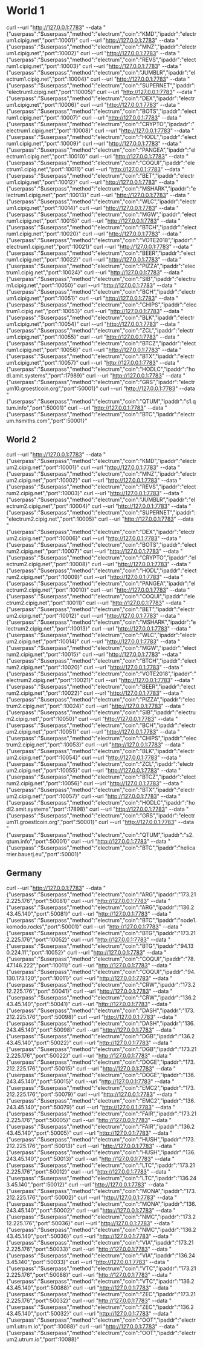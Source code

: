 # World 1
curl --url "http://127.0.0.1:7783" --data "{\"userpass\":\"$userpass\",\"method\":\"electrum\",\"coin\":\"KMD\",\"ipaddr\":\"electrum1.cipig.net\",\"port\":10001}"
curl --url "http://127.0.0.1:7783" --data "{\"userpass\":\"$userpass\",\"method\":\"electrum\",\"coin\":\"MNZ\",\"ipaddr\":\"electrum1.cipig.net\",\"port\":10002}"
curl --url "http://127.0.0.1:7783" --data "{\"userpass\":\"$userpass\",\"method\":\"electrum\",\"coin\":\"REVS\",\"ipaddr\":\"electrum1.cipig.net\",\"port\":10003}"
curl --url "http://127.0.0.1:7783" --data "{\"userpass\":\"$userpass\",\"method\":\"electrum\",\"coin\":\"JUMBLR\",\"ipaddr\":\"electrum1.cipig.net\",\"port\":10004}"
curl --url "http://127.0.0.1:7783" --data "{\"userpass\":\"$userpass\",\"method\":\"electrum\",\"coin\":\"SUPERNET\",\"ipaddr\":\"electrum1.cipig.net\",\"port\":10005}"
curl --url "http://127.0.0.1:7783" --data "{\"userpass\":\"$userpass\",\"method\":\"electrum\",\"coin\":\"DEX\",\"ipaddr\":\"electrum1.cipig.net\",\"port\":10006}"
curl --url "http://127.0.0.1:7783" --data "{\"userpass\":\"$userpass\",\"method\":\"electrum\",\"coin\":\"BOTS\",\"ipaddr\":\"electrum1.cipig.net\",\"port\":10007}"
curl --url "http://127.0.0.1:7783" --data "{\"userpass\":\"$userpass\",\"method\":\"electrum\",\"coin\":\"CRYPTO\",\"ipadadr\":\"electrum1.cipig.net\",\"port\":10008}"
curl --url "http://127.0.0.1:7783" --data "{\"userpass\":\"$userpass\",\"method\":\"electrum\",\"coin\":\"HODL\",\"ipaddr\":\"electrum1.cipig.net\",\"port\":10009}"
curl --url "http://127.0.0.1:7783" --data "{\"userpass\":\"$userpass\",\"method\":\"electrum\",\"coin\":\"PANGEA\",\"ipaddr\":\"electrum1.cipig.net\",\"port\":10010}"
curl --url "http://127.0.0.1:7783" --data "{\"userpass\":\"$userpass\",\"method\":\"electrum\",\"coin\":\"COQUI\",\"ipaddr\":\"electrum1.cipig.net\",\"port\":10011}"
curl --url "http://127.0.0.1:7783" --data "{\"userpass\":\"$userpass\",\"method\":\"electrum\",\"coin\":\"BET\",\"ipaddr\":\"electrum1.cipig.net\",\"port\":10012}"
curl --url "http://127.0.0.1:7783" --data "{\"userpass\":\"$userpass\",\"method\":\"electrum\",\"coin\":\"MSHARK\",\"ipaddr\":\"electrum1.cipig.net\",\"port\":10013}"
curl --url "http://127.0.0.1:7783" --data "{\"userpass\":\"$userpass\",\"method\":\"electrum\",\"coin\":\"WLC\",\"ipaddr\":\"electrum1.cipig.net\",\"port\":10014}"
curl --url "http://127.0.0.1:7783" --data "{\"userpass\":\"$userpass\",\"method\":\"electrum\",\"coin\":\"MGW\",\"ipaddr\":\"electrum1.cipig.net\",\"port\":10015}"
curl --url "http://127.0.0.1:7783" --data "{\"userpass\":\"$userpass\",\"method\":\"electrum\",\"coin\":\"BTCH\",\"ipaddr\":\"electrum1.cipig.net\",\"port\":10020}"
curl --url "http://127.0.0.1:7783" --data "{\"userpass\":\"$userpass\",\"method\":\"electrum\",\"coin\":\"VOTE2018\",\"ipaddr\":\"electrum1.cipig.net\",\"port\":10021}"
curl --url "http://127.0.0.1:7783" --data "{\"userpass\":\"$userpass\",\"method\":\"electrum\",\"coin\":\"BEER\",\"ipaddr\":\"electrum1.cipig.net\",\"port\":10022}"
curl --url "http://127.0.0.1:7783" --data "{\"userpass\":\"$userpass\",\"method\":\"electrum\",\"coin\":\"PIZZA\",\"ipaddr\":\"electrum1.cipig.net\",\"port\":10024}"
curl --url "http://127.0.0.1:7783" --data "{\"userpass\":\"$userpass\",\"method\":\"electrum\",\"coin\":\"SIB\",\"ipaddr\":\"electrum1.cipig.net\",\"port\":10050}"
curl --url "http://127.0.0.1:7783" --data "{\"userpass\":\"$userpass\",\"method\":\"electrum\",\"coin\":\"BCH\",\"ipaddr\":\"electrum1.cipig.net\",\"port\":10051}"
curl --url "http://127.0.0.1:7783" --data "{\"userpass\":\"$userpass\",\"method\":\"electrum\",\"coin\":\"CHIPS\",\"ipaddr\":\"electrum1.cipig.net\",\"port\":10053}"
curl --url "http://127.0.0.1:7783" --data "{\"userpass\":\"$userpass\",\"method\":\"electrum\",\"coin\":\"BLK\",\"ipaddr\":\"electrum1.cipig.net\",\"port\":10054}"
curl --url "http://127.0.0.1:7783" --data "{\"userpass\":\"$userpass\",\"method\":\"electrum\",\"coin\":\"ZCL\",\"ipaddr\":\"electrum1.cipig.net\",\"port\":10055}"
curl --url "http://127.0.0.1:7783" --data "{\"userpass\":\"$userpass\",\"method\":\"electrum\",\"coin\":\"BTCZ\",\"ipaddr\":\"electrum1.cipig.net\",\"port\":10056}"
curl --url "http://127.0.0.1:7783" --data "{\"userpass\":\"$userpass\",\"method\":\"electrum\",\"coin\":\"BTX\",\"ipaddr\":\"electrum1.cipig.net\",\"port\":10057}"
curl --url "http://127.0.0.1:7783" --data "{\"userpass\":\"$userpass\",\"method\":\"electrum\",\"coin\":\"HODLC\",\"ipaddr\":\"hodl.amit.systems\",\"port\":17989}"
curl --url "http://127.0.0.1:7783" --data "{\"userpass\":\"$userpass\",\"method\":\"electrum\",\"coin\":\"GRS\",\"ipaddr\":\"electrum10.groestlcoin.org\",\"port\":50001}"
curl --url "http://127.0.0.1:7783" --data "{\"userpass\":\"$userpass\",\"method\":\"electrum\",\"coin\":\"QTUM\",\"ipaddr\":\"s1.qtum.info\",\"port\":50001}"
curl --url "http://127.0.0.1:7783" --data "{\"userpass\":\"$userpass\",\"method\":\"electrum\",\"coin\":\"BTC\",\"ipaddr\":\"electrum.hsmiths.com\",\"port\":50001}"

## World 2
curl --url "http://127.0.0.1:7783" --data "{\"userpass\":\"$userpass\",\"method\":\"electrum\",\"coin\":\"KMD\",\"ipaddr\":\"electrum2.cipig.net\",\"port\":10001}"
curl --url "http://127.0.0.1:7783" --data "{\"userpass\":\"$userpass\",\"method\":\"electrum\",\"coin\":\"MNZ\",\"ipaddr\":\"electrum2.cipig.net\",\"port\":10002}"
curl --url "http://127.0.0.1:7783" --data "{\"userpass\":\"$userpass\",\"method\":\"electrum\",\"coin\":\"REVS\",\"ipaddr\":\"electrum2.cipig.net\",\"port\":10003}"
curl --url "http://127.0.0.1:7783" --data "{\"userpass\":\"$userpass\",\"method\":\"electrum\",\"coin\":\"JUMBLR\",\"ipaddr\":\"electrum2.cipig.net\",\"port\":10004}"
curl --url "http://127.0.0.1:7783" --data "{\"userpass\":\"$userpass\",\"method\":\"electrum\",\"coin\":\"SUPERNET\",\"ipaddr\":\"electrum2.cipig.net\",\"port\":10005}"
curl --url "http://127.0.0.1:7783" --data "{\"userpass\":\"$userpass\",\"method\":\"electrum\",\"coin\":\"DEX\",\"ipaddr\":\"electrum2.cipig.net\",\"port\":10006}"
curl --url "http://127.0.0.1:7783" --data "{\"userpass\":\"$userpass\",\"method\":\"electrum\",\"coin\":\"BOTS\",\"ipaddr\":\"electrum2.cipig.net\",\"port\":10007}"
curl --url "http://127.0.0.1:7783" --data "{\"userpass\":\"$userpass\",\"method\":\"electrum\",\"coin\":\"CRYPTO\",\"ipaddr\":\"electrum2.cipig.net\",\"port\":10008}"
curl --url "http://127.0.0.1:7783" --data "{\"userpass\":\"$userpass\",\"method\":\"electrum\",\"coin\":\"HODL\",\"ipaddr\":\"electrum2.cipig.net\",\"port\":10009}"
curl --url "http://127.0.0.1:7783" --data "{\"userpass\":\"$userpass\",\"method\":\"electrum\",\"coin\":\"PANGEA\",\"ipaddr\":\"electrum2.cipig.net\",\"port\":10010}"
curl --url "http://127.0.0.1:7783" --data "{\"userpass\":\"$userpass\",\"method\":\"electrum\",\"coin\":\"COQUI\",\"ipaddr\":\"electrum2.cipig.net\",\"port\":10011}"
curl --url "http://127.0.0.1:7783" --data "{\"userpass\":\"$userpass\",\"method\":\"electrum\",\"coin\":\"BET\",\"ipaddr\":\"electrum2.cipig.net\",\"port\":10012}"
curl --url "http://127.0.0.1:7783" --data "{\"userpass\":\"$userpass\",\"method\":\"electrum\",\"coin\":\"MSHARK\",\"ipaddr\":\"electrum2.cipig.net\",\"port\":10013}"
curl --url "http://127.0.0.1:7783" --data "{\"userpass\":\"$userpass\",\"method\":\"electrum\",\"coin\":\"WLC\",\"ipaddr\":\"electrum2.cipig.net\",\"port\":10014}"
curl --url "http://127.0.0.1:7783" --data "{\"userpass\":\"$userpass\",\"method\":\"electrum\",\"coin\":\"MGW\",\"ipaddr\":\"electrum2.cipig.net\",\"port\":10015}"
curl --url "http://127.0.0.1:7783" --data "{\"userpass\":\"$userpass\",\"method\":\"electrum\",\"coin\":\"BTCH\",\"ipaddr\":\"electrum2.cipig.net\",\"port\":10020}"
curl --url "http://127.0.0.1:7783" --data "{\"userpass\":\"$userpass\",\"method\":\"electrum\",\"coin\":\"VOTE2018\",\"ipaddr\":\"electrum2.cipig.net\",\"port\":10021}"
curl --url "http://127.0.0.1:7783" --data "{\"userpass\":\"$userpass\",\"method\":\"electrum\",\"coin\":\"BEER\",\"ipaddr\":\"electrum2.cipig.net\",\"port\":10022}"
curl --url "http://127.0.0.1:7783" --data "{\"userpass\":\"$userpass\",\"method\":\"electrum\",\"coin\":\"PIZZA\",\"ipaddr\":\"electrum2.cipig.net\",\"port\":10024}"
curl --url "http://127.0.0.1:7783" --data "{\"userpass\":\"$userpass\",\"method\":\"electrum\",\"coin\":\"SIB\",\"ipaddr\":\"electrum2.cipig.net\",\"port\":10050}"
curl --url "http://127.0.0.1:7783" --data "{\"userpass\":\"$userpass\",\"method\":\"electrum\",\"coin\":\"BCH\",\"ipaddr\":\"electrum2.cipig.net\",\"port\":10051}"
curl --url "http://127.0.0.1:7783" --data "{\"userpass\":\"$userpass\",\"method\":\"electrum\",\"coin\":\"CHIPS\",\"ipaddr\":\"electrum2.cipig.net\",\"port\":10053}"
curl --url "http://127.0.0.1:7783" --data "{\"userpass\":\"$userpass\",\"method\":\"electrum\",\"coin\":\"BLK\",\"ipaddr\":\"electrum2.cipig.net\",\"port\":10054}"
curl --url "http://127.0.0.1:7783" --data "{\"userpass\":\"$userpass\",\"method\":\"electrum\",\"coin\":\"ZCL\",\"ipaddr\":\"electrum2.cipig.net\",\"port\":10055}"
curl --url "http://127.0.0.1:7783" --data "{\"userpass\":\"$userpass\",\"method\":\"electrum\",\"coin\":\"BTCZ\",\"ipaddr\":\"electrum2.cipig.net\",\"port\":10056}"
curl --url "http://127.0.0.1:7783" --data "{\"userpass\":\"$userpass\",\"method\":\"electrum\",\"coin\":\"BTX\",\"ipaddr\":\"electrum2.cipig.net\",\"port\":10057}"
curl --url "http://127.0.0.1:7783" --data "{\"userpass\":\"$userpass\",\"method\":\"electrum\",\"coin\":\"HODLC\",\"ipaddr\":\"hodl2.amit.systems\",\"port\":17898}"
curl --url "http://127.0.0.1:7783" --data "{\"userpass\":\"$userpass\",\"method\":\"electrum\",\"coin\":\"GRS\",\"ipaddr\":\"electrum11.groestlcoin.org\",\"port\":50001}"
curl --url "http://127.0.0.1:7783" --data "{\"userpass\":\"$userpass\",\"method\":\"electrum\",\"coin\":\"QTUM\",\"ipaddr\":\"s2.qtum.info\",\"port\":50001}"
curl --url "http://127.0.0.1:7783" --data "{\"userpass\":\"$userpass\",\"method\":\"electrum\",\"coin\":\"BTC\",\"ipaddr\":\"helicarrier.bauerj.eu\",\"port\":50001}"

## Germany
curl --url "http://127.0.0.1:7783" --data "{\"userpass\":\"$userpass\",\"method\":\"electrum\",\"coin\":\"ARG\",\"ipaddr\":\"173.212.225.176\",\"port\":50081}"
curl --url "http://127.0.0.1:7783" --data "{\"userpass\":\"$userpass\",\"method\":\"electrum\",\"coin\":\"ARG\",\"ipaddr\":\"136.243.45.140\",\"port\":50081}"
curl --url "http://127.0.0.1:7783" --data "{\"userpass\":\"$userpass\",\"method\":\"electrum\",\"coin\":\"BTC\",\"ipaddr\":\"node1.komodo.rocks\",\"port\":50001}"
curl --url "http://127.0.0.1:7783" --data "{\"userpass\":\"$userpass\",\"method\":\"electrum\",\"coin\":\"BTG\",\"ipaddr\":\"173.212.225.176\",\"port\":10052}"
curl --url "http://127.0.0.1:7783" --data "{\"userpass\":\"$userpass\",\"method\":\"electrum\",\"coin\":\"BTG\",\"ipaddr\":\"94.130.224.11\",\"port\":10052}"
curl --url "http://127.0.0.1:7783" --data "{\"userpass\":\"$userpass\",\"method\":\"electrum\",\"coin\":\"COQUI\",\"ipaddr\":\"78.47.146.222\",\"port\":10011}"
curl --url "http://127.0.0.1:7783" --data "{\"userpass\":\"$userpass\",\"method\":\"electrum\",\"coin\":\"COQUI\",\"ipaddr\":\"94.130.173.120\",\"port\":10011}"
curl --url "http://127.0.0.1:7783" --data "{\"userpass\":\"$userpass\",\"method\":\"electrum\",\"coin\":\"CRW\",\"ipaddr\":\"173.212.225.176\",\"port\":50041}"
curl --url "http://127.0.0.1:7783" --data "{\"userpass\":\"$userpass\",\"method\":\"electrum\",\"coin\":\"CRW\",\"ipaddr\":\"136.243.45.140\",\"port\":50041}"
curl --url "http://127.0.0.1:7783" --data "{\"userpass\":\"$userpass\",\"method\":\"electrum\",\"coin\":\"DASH\",\"ipaddr\":\"173.212.225.176\",\"port\":50098}"
curl --url "http://127.0.0.1:7783" --data "{\"userpass\":\"$userpass\",\"method\":\"electrum\",\"coin\":\"DASH\",\"ipaddr\":\"136.243.45.140\",\"port\":50098}"
curl --url "http://127.0.0.1:7783" --data "{\"userpass\":\"$userpass\",\"method\":\"electrum\",\"coin\":\"DGB\",\"ipaddr\":\"136.243.45.140\",\"port\":50022}"
curl --url "http://127.0.0.1:7783" --data "{\"userpass\":\"$userpass\",\"method\":\"electrum\",\"coin\":\"DGB\",\"ipaddr\":\"173.212.225.176\",\"port\":50022}"
curl --url "http://127.0.0.1:7783" --data "{\"userpass\":\"$userpass\",\"method\":\"electrum\",\"coin\":\"DOGE\",\"ipaddr\":\"173.212.225.176\",\"port\":50015}"
curl --url "http://127.0.0.1:7783" --data "{\"userpass\":\"$userpass\",\"method\":\"electrum\",\"coin\":\"DOGE\",\"ipaddr\":\"136.243.45.140\",\"port\":50015}"
curl --url "http://127.0.0.1:7783" --data "{\"userpass\":\"$userpass\",\"method\":\"electrum\",\"coin\":\"EMC2\",\"ipaddr\":\"173.212.225.176\",\"port\":50079}"
curl --url "http://127.0.0.1:7783" --data "{\"userpass\":\"$userpass\",\"method\":\"electrum\",\"coin\":\"EMC2\",\"ipaddr\":\"136.243.45.140\",\"port\":50079}"
curl --url "http://127.0.0.1:7783" --data "{\"userpass\":\"$userpass\",\"method\":\"electrum\",\"coin\":\"FAIR\",\"ipaddr\":\"173.212.225.176\",\"port\":50005}"
curl --url "http://127.0.0.1:7783" --data "{\"userpass\":\"$userpass\",\"method\":\"electrum\",\"coin\":\"FAIR\",\"ipaddr\":\"136.243.45.140\",\"port\":50005}"
curl --url "http://127.0.0.1:7783" --data "{\"userpass\":\"$userpass\",\"method\":\"electrum\",\"coin\":\"HUSH\",\"ipaddr\":\"173.212.225.176\",\"port\":50013}"
curl --url "http://127.0.0.1:7783" --data "{\"userpass\":\"$userpass\",\"method\":\"electrum\",\"coin\":\"HUSH\",\"ipaddr\":\"136.243.45.140\",\"port\":50013}"
curl --url "http://127.0.0.1:7783" --data "{\"userpass\":\"$userpass\",\"method\":\"electrum\",\"coin\":\"LTC\",\"ipaddr\":\"173.212.225.176\",\"port\":50012}"
curl --url "http://127.0.0.1:7783" --data "{\"userpass\":\"$userpass\",\"method\":\"electrum\",\"coin\":\"LTC\",\"ipaddr\":\"136.243.45.140\",\"port\":50012}"
curl --url "http://127.0.0.1:7783" --data "{\"userpass\":\"$userpass\",\"method\":\"electrum\",\"coin\":\"MONA\",\"ipaddr\":\"173.212.225.176\",\"port\":50002}"
curl --url "http://127.0.0.1:7783" --data "{\"userpass\":\"$userpass\",\"method\":\"electrum\",\"coin\":\"MONA\",\"ipaddr\":\"136.243.45.140\",\"port\":50002}"
curl --url "http://127.0.0.1:7783" --data "{\"userpass\":\"$userpass\",\"method\":\"electrum\",\"coin\":\"NMC\",\"ipaddr\":\"173.212.225.176\",\"port\":50036}"
curl --url "http://127.0.0.1:7783" --data "{\"userpass\":\"$userpass\",\"method\":\"electrum\",\"coin\":\"NMC\",\"ipaddr\":\"136.243.45.140\",\"port\":50036}"
curl --url "http://127.0.0.1:7783" --data "{\"userpass\":\"$userpass\",\"method\":\"electrum\",\"coin\":\"VIA\",\"ipaddr\":\"173.212.225.176\",\"port\":50033}"
curl --url "http://127.0.0.1:7783" --data "{\"userpass\":\"$userpass\",\"method\":\"electrum\",\"coin\":\"VIA\",\"ipaddr\":\"136.243.45.140\",\"port\":50033}"
curl --url "http://127.0.0.1:7783" --data "{\"userpass\":\"$userpass\",\"method\":\"electrum\",\"coin\":\"VTC\",\"ipaddr\":\"173.212.225.176\",\"port\":50088}"
curl --url "http://127.0.0.1:7783" --data "{\"userpass\":\"$userpass\",\"method\":\"electrum\",\"coin\":\"VTC\",\"ipaddr\":\"136.243.45.140\",\"port\":50088}"
curl --url "http://127.0.0.1:7783" --data "{\"userpass\":\"$userpass\",\"method\":\"electrum\",\"coin\":\"ZEC\",\"ipaddr\":\"173.212.225.176\",\"port\":50032}"
curl --url "http://127.0.0.1:7783" --data "{\"userpass\":\"$userpass\",\"method\":\"electrum\",\"coin\":\"ZEC\",\"ipaddr\":\"136.243.45.140\",\"port\":50032}"
curl --url "http://127.0.0.1:7783" --data "{\"userpass\":\"$userpass\",\"method\":\"electrum\",\"coin\":\"OOT\",\"ipaddr\":\"electrum1.utrum.io\",\"port\":10088}"
curl --url "http://127.0.0.1:7783" --data "{\"userpass\":\"$userpass\",\"method\":\"electrum\",\"coin\":\"OOT\",\"ipaddr\":\"electrum2.utrum.io\",\"port\":10088}"